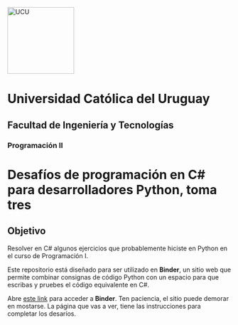<img alt="UCU" src="https://www.ucu.edu.uy/plantillas/images/logo_ucu.svg"
width="150"/>

# Universidad Católica del Uruguay

## Facultad de Ingeniería y Tecnologías

### Programación II

# Desafíos de programación en C# para desarrolladores Python, toma tres

## Objetivo

Resolver en C# algunos ejercicios que probablemente hiciste en Python en el curso de Programación I.

Este repositorio está diseñado para ser utilizado en **Binder**, un sitio web
que permite combinar consignas de código Python con un espacio para que escribas
y pruebes el código equivalente en C#.

Abre [este
link](https://mybinder.org/v2/gh/ucudal/PII_Desafios_Python_CSharp_3/main?urlpath=%2Fdoc%2Ftree%2Findex.ipynb)
para acceder a **Binder**. Ten paciencia, el sitio puede demorar en mostarse.
La página que vas a ver, tiene las instrucciones para completar los desaríos.
